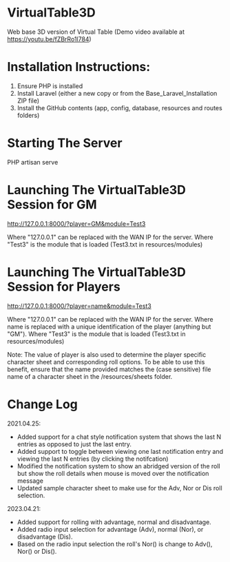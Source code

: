 # VirtualTable3D
Web base 3D version of Virtual Table
(Demo video available at https://youtu.be/fZBrRo1l784)

# Installation Instructions:
1. Ensure PHP is installed
2. Install Laravel (either a new copy or from the Base_Laravel_Installation ZIP file)
3. Install the GitHub contents (app, config, database, resources and routes folders)

# Starting The Server
PHP artisan serve

# Launching The VirtualTable3D Session for GM
http://127.0.0.1:8000/?player=GM&module=Test3

Where "127.0.0.1" can be replaced with the WAN IP for the server.
Where "Test3" is the module that is loaded (Test3.txt in resources/modules)

# Launching The VirtualTable3D Session for Players
http://127.0.0.1:8000/?player=name&module=Test3

Where "127.0.0.1" can be replaced with the WAN IP for the server.
Where name is replaced with a unique identification of the player (anything but "GM").
Where "Test3" is the module that is loaded (Test3.txt in resources/modules)

Note: The value of player is also used to determine the player specific character sheet
and corresponding roll options. To be able to use this benefit, ensure that the name
provided matches the (case sensitive) file name of a character sheet in the
/resources/sheets folder.

# Change Log

2021.04.25:
- Added support for a chat style notification system that shows the last N entries as opposed to just the last entry.
- Added support to toggle between viewing one last notification entry and viewing the last N entries (by clicking the notifcation)
- Modified the notification system to show an abridged version of the roll but show the roll details when mouse is moved over the notification message
- Updated sample character sheet to make use for the Adv, Nor or Dis roll selection.

2023.04.21:
- Added support for rolling with advantage, normal and disadvantage.
- Added radio input selection for advantage (Adv), normal (Nor), or disadvantage (Dis).
- Based on the radio input selection the roll's Nor() is change to Adv(), Nor() or Dis().
